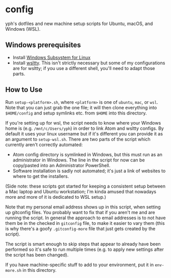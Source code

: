 # config

yph's dotfiles and new machine setup scripts for Ubuntu, macOS, and Windows (WSL).

## Windows prerequisites

* Install [Windows Subsystem for Linux](https://docs.microsoft.com/en-us/windows/wsl/about)
* Install [wsltty](https://github.com/mintty/wsltty). This isn't strictly necessary but some of my
  configurations are for wsltty; if you use a different shell, you'll need to adapt those parts.

## How to Use

Run `setup-<platform>.sh`, where `<platform>` is one of `ubuntu`, `mac`, or `wsl`. Note that you
can just grab the one file; it will then clone everything into `$HOME/config` and setup symlinks
etc. from `$HOME` into this directory.

If you're setting up for wsl, the script needs to know where your Windows home is (e.g.
`/mnt/c/Users/yph`) in order to link Atom and wsltty configs. By default it uses your linux username
but if it's different you can provide it as an argument to `setup-wsl.sh`. There are two parts of
the script which currently aren't correctly automated:

* Atom config directory is symlinked in Windows, but this must run as an administrator in Windows.
  The line in the script for now can be copy/pasted into an Administrator PowerShell.
* Software installation is sadly not automated; it's just a link of websites to where to get the
  installers.

(Side note: these scripts got started for keeping a consistent setup between a Mac laptop and Ubuntu
workstation; I'm kinda amused that nowadays more and more of it is dedicated to WSL setup.)

Note that my personal email address shows up in this script, when setting up gitconfig files. You
probably want to fix that if you aren't me and are running the script. In general the approach to
email addresses is to not have them be in the checked in `gitconfig` file, to make it easier to
vary them (this is why there's a goofy `.gitconfig-more` file that just gets created by the script).

The script is smart enough to skip steps that appear to already have been performed so it's safe to
run multiple times (e.g. to apply new settings after the script has been changed).

If you have machine-specific stuff to add to your environment, put it in `env-more.sh` in this
directory.
